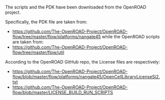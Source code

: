 The scripts and the PDK have been downloaded from the OpenROAD project.

Specifically, the PDK file are taken from:
- https://github.com/The-OpenROAD-Project/OpenROAD-flow/tree/master/flow/platforms/nangate45
while the OpenROAD scripts are taken from:
- https://github.com/The-OpenROAD-Project/OpenROAD-flow/tree/master/flow/util

According to the OpenROAD GitHub repo, the License files are respectively:
 - https://github.com/The-OpenROAD-Project/OpenROAD-flow/blob/master/flow/platforms/nangate45/OpenCellLibraryLicenseSi2.txt
 - https://github.com/The-OpenROAD-Project/OpenROAD-flow/blob/master/LICENSE_BUILD_RUN_SCRIPTS
